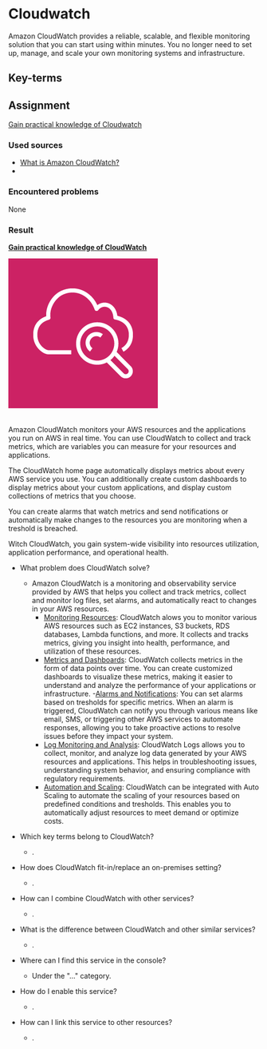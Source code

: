 # Cloudwatch

Amazon CloudWatch provides a reliable, scalable, and flexible monitoring solution that you can start using within minutes. You no longer need to set up, manage, and scale your own monitoring systems and infrastructure.

## Key-terms


## Assignment

<ins>Gain practical knowledge of Cloudwatch</ins>

### Used sources
- [What is Amazon CloudWatch?](https://docs.aws.amazon.com/AmazonCloudWatch/latest/monitoring/WhatIsCloudWatch.html)
- 

### Encountered problems
None

### Result

**<ins>Gain practical knowledge of CloudWatch</ins>**

![cloudwatch](/06_AWS_3/includes/02_cloudwatch1.png)<br><br>

Amazon CloudWatch monitors your AWS resources and the applications you run on AWS in real time. You can use CloudWatch to collect and track metrics, which are variables you can measure for your resources and applications.  

The CloudWatch home page automatically displays metrics about every AWS service you use. You can additionally create custom dashboards to display metrics about your custom applications, and display custom collections of metrics that you choose.

You can create alarms that watch metrics and send notifications or automatically make changes to the resources you are monitoring when a treshold is breached.

Witch CloudWatch, you gain system-wide visibility into resources utilization, application performance, and operational health.

- What problem does CloudWatch solve?
    - Amazon CloudWatch is a monitoring and observability service provided by AWS that helps you collect and track metrics, collect and monitor log files, set alarms, and automatically react to changes in your AWS resources.
        - <ins>Monitoring Resources</ins>: CloudWatch alows you to monitor various AWS resources such as EC2 instances, S3 buckets, RDS databases, Lambda functions, and more. It collects and tracks metrics, giving you insight into health, performance, and utilization of these resources.
        - <ins>Metrics and Dashboards</ins>: CloudWatch collects metrics in the form of data points over time. You can create customized dashboards to visualize these metrics, making it easier to understand and analyze the performance of your applications or infrastructure.
        -<ins>Alarms and Notifications</ins>: You can set alarms based on tresholds for specific metrics. When an alarm is triggered, CloudWatch can notify you through various means like email, SMS, or triggering other AWS services to automate responses, allowing you to take proactive actions to resolve issues before they impact your system.
        - <ins>Log Monitoring and Analysis</ins>: CloudWatch Logs allows you to collect, monitor, and analyze log data generated by your AWS resources and applications. This helps in troubleshooting issues, understanding system behavior, and ensuring compliance with regulatory requirements.
        - <ins>Automation and Scaling</ins>: CloudWatch can be integrated with Auto Scaling to automate the scaling of your resources based on predefined conditions and tresholds. This enables you to automatically adjust resources to meet demand or optimize costs.

- Which key terms belong to CloudWatch?
    - .

- How does CloudWatch fit-in/replace an on-premises setting?
    - .

- How can I combine CloudWatch with other services?
    - .

- What is the difference between CloudWatch and other similar services?
    - .

- Where can I find this service in the console?
    - Under the "..." category.
- How do I enable this service?
    - .

- How can I link this service to other resources?
    - .